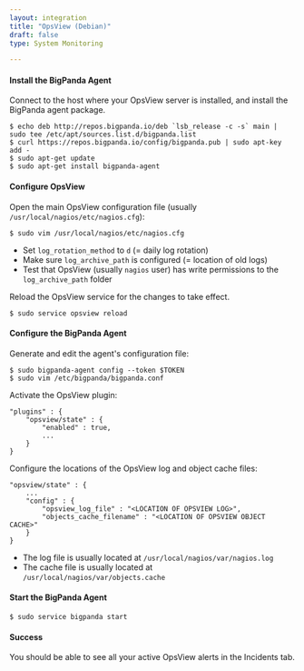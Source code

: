 ```yaml
---
layout: integration 
title: "OpsView (Debian)"
draft: false
type: System Monitoring

---
```


#### Install the BigPanda Agent
Connect to the host where your OpsView server is installed, and install the BigPanda agent package.

    $ echo deb http://repos.bigpanda.io/deb `lsb_release -c -s` main | sudo tee /etc/apt/sources.list.d/bigpanda.list
    $ curl https://repos.bigpanda.io/config/bigpanda.pub | sudo apt-key add -
    $ sudo apt-get update
    $ sudo apt-get install bigpanda-agent

<!-- section-separator -->

#### Configure OpsView
Open the main OpsView configuration file (usually `/usr/local/nagios/etc/nagios.cfg`):

	$ sudo vim /usr/local/nagios/etc/nagios.cfg

* Set `log_rotation_method` to `d` (= daily log rotation)
* Make sure `log_archive_path` is configured (= location of old logs)
* Test that OpsView (usually `nagios` user) has write permissions to the `log_archive_path` folder

Reload the OpsView service for the changes to take effect.
	
    $ sudo service opsview reload


<!-- section-separator -->

#### Configure the BigPanda Agent
Generate and edit the agent's configuration file:

    $ sudo bigpanda-agent config --token $TOKEN
    $ sudo vim /etc/bigpanda/bigpanda.conf

Activate the OpsView plugin:

	"plugins" : {
		"opsview/state" : {
			"enabled" : true,
			...
		}
	}

Configure the locations of the OpsView log and object cache files:

	"opsview/state" : {
		...
		"config" : {
			"opsview_log_file" : "<LOCATION OF OPSVIEW LOG>",
			"objects_cache_filename" : "<LOCATION OF OPSVIEW OBJECT CACHE>"
		}
	}
    
* The log file is usually located at `/usr/local/nagios/var/nagios.log`
* The cache file is usually located at `/usr/local/nagios/var/objects.cache`

#### Start the BigPanda Agent

    $ sudo service bigpanda start

<!-- section-separator -->

#### Success
You should be able to see all your active OpsView alerts in the Incidents tab.


